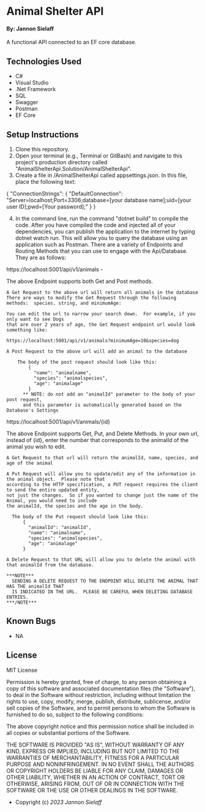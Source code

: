 # Animal Shelter API

#### By: Jannon Sielaff

A functional API connected to an EF core database.

## Technologies Used

* C#
* Visual Studio
* .Net Framework
* SQL
* Swagger
* Postman
* EF Core

## Setup Instructions

1. Clone this repository.
2. Open your terminal (e.g., Terminal or GitBash) and navigate to this project's production directory called "AnimalShelterApi.Solution/AnimalShelterApi".
3. Create a file in /AnimalShelterApi called appsettings.json.  In this file, place the following text:

{
  "ConnectionStrings": {
    "DefaultConnection": "Server=localhost;Port=3306;database=[your database name];uid=[your user ID];pwd=[Your password];"
  }
} 

4. In the command line, run the command "dotnet build" to compile the code. After you have compiled the code and injected all of your dependencies, you can publish the application to the internet by typing dotnet watch run.  This will allow you to query the database using an application such as Postman. There are a variety of Endpoints and Routing Methods that you can use to engage with the Api/Database.  They are as follows:

https://localhost:5001/api/v1/animals - 

  The above Endpoint supports both Get and Post methods.
    
    A Get Request to the above url will return all animals in the database
    There are ways to modify the Get Request through the following methods:  species, string, and minimumAge:
    
    You can edit the url to narrow your search down.  For example, if you only want to see Dogs 
    that are over 2 years of age, the Get Request endpoint url would look something like:
    
    https://localhost:5001/api/v1/animals?minimumAge=10&species=dog

    A Post Request to the above url will add an animal to the database
      
        The body of the post request should look like this: 
            {
              "name": "animalname",
              "species": "animalspecies",
              "age": "animalage"
            }
          ** NOTE: do not add an "animalId" parameter to the body of your post request, 
          and this parameter is automatically generated based on the Database's Settings



https://localhost:5001/api/v1/animals/{id}

  The above Endpoint supports Get, Put, and Delete Methods.  In your own url, instead of {id}, enter the number that corresponds to the animalId of the animal you wish to edit.

    A Get Request to that url will return the animalId, name, species, and age of the animal
    
    A Put Request will allow you to update/edit any of the information in the animal object.  Please note that 
    according to the HTTP specification, a PUT request requires the client to send the entire updated entity, 
    not just the changes.  So if you wanted to change just the name of the Animal, you would need to include 
    the animalId, the species and the age in the body.

      The body of the Put request should look like this:
          {
            "animalId": "animalId",
            "name": "animalname",
            "species": "animalspecies",
            "age": "animalage"
          }

    A Delete Request to that URL will allow you to delete the animal with that animalId from the database.  
    
    ***NOTE***
      SENDING A DELETE REQUEST TO THE ENDPOINT WILL DELETE THE ANIMAL THAT HAS THE animalId THAT 
      IS INDICATED IN THE URL.  PLEASE BE CAREFUL WHEN DELETING DATABASE ENTRIES.
    ***/NOTE***



## Known Bugs

* NA

## License

MIT License

Permission is hereby granted, free of charge, to any person obtaining a copy of this software and associated documentation files (the "Software"), to deal in the Software without restriction, including without limitation the rights to use, copy, modify, merge, publish, distribute, sublicense, and/or sell copies of the Software, and to permit persons to whom the Software is furnished to do so, subject to the following conditions:

The above copyright notice and this permission notice shall be included in all copies or substantial portions of the Software.

THE SOFTWARE IS PROVIDED "AS IS", WITHOUT WARRANTY OF ANY KIND, EXPRESS OR IMPLIED, INCLUDING BUT NOT LIMITED TO THE WARRANTIES OF MERCHANTABILITY, FITNESS FOR A PARTICULAR PURPOSE AND NONINFRINGEMENT. IN NO EVENT SHALL THE AUTHORS OR COPYRIGHT HOLDERS BE LIABLE FOR ANY CLAIM, DAMAGES OR OTHER LIABILITY, WHETHER IN AN ACTION OF CONTRACT, TORT OR OTHERWISE, ARISING FROM, OUT OF OR IN CONNECTION WITH THE SOFTWARE OR THE USE OR OTHER DEALINGS IN THE SOFTWARE.

* Copyright (c) _2023_ _Jannon Sielaff_
